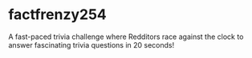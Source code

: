 # factfrenzy254
A fast-paced trivia challenge where Redditors race against the clock to answer fascinating trivia questions in 20 seconds!
